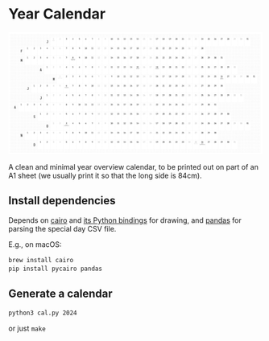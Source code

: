 # Year Calendar

[![Example](example.png)](editionen/cal_2024.pdf)

A clean and minimal year overview calendar, to be printed out on part of an A1 sheet (we usually print it so that the long side is 84cm).

## Install dependencies 

Depends on [cairo](https://www.cairographics.org/) and [its Python bindings](https://pycairo.readthedocs.io/) for drawing, and [pandas](https://pandas.pydata.org/) for parsing the special day CSV file.

E.g., on macOS:
```bash
brew install cairo
pip install pycairo pandas
```

## Generate a calendar

```bash
python3 cal.py 2024
```

or just `make`
